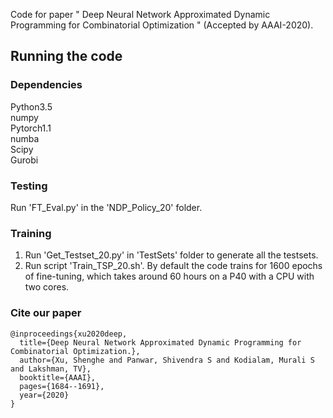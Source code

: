 Code for paper " Deep Neural Network Approximated Dynamic Programming for Combinatorial Optimization " (Accepted by AAAI-2020). 

## Running the code

### Dependencies
Python3.5  
numpy  
Pytorch1.1  
numba  
Scipy  
Gurobi

### Testing
Run 'FT_Eval.py' in the 'NDP_Policy_20' folder.
### Training
1. Run 'Get_Testset_20.py' in 'TestSets' folder to generate all the testsets.
2. Run script 'Train_TSP_20.sh'. By default the code trains for 1600 epochs of fine-tuning, which takes around 60 hours on a P40 with a CPU with two cores. 

### Cite our paper
```
@inproceedings{xu2020deep,
  title={Deep Neural Network Approximated Dynamic Programming for Combinatorial Optimization.},
  author={Xu, Shenghe and Panwar, Shivendra S and Kodialam, Murali S and Lakshman, TV},
  booktitle={AAAI},
  pages={1684--1691},
  year={2020}
}
```


